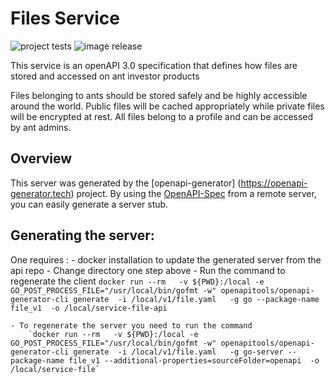 # Files Service

![project tests](https://github.com/antinvestor/service-files/actions/workflows/run_tests.yml/badge.svg) ![image release](https://github.com/antinvestor/service-files/actions/workflows/release.yml/badge.svg)


This service is an openAPI 3.0 specification that defines how files are stored and accessed on ant investor products

Files belonging to ants should be stored safely and be highly accessible around the world. 
Public files will be cached appropriately while private files will be encrypted at rest. 
All files belong to a profile and can be accessed by ant admins.

## Overview
This server was generated by the [openapi-generator]
(https://openapi-generator.tech) project.
By using the [OpenAPI-Spec](https://github.com/OAI/OpenAPI-Specification) from a remote server, you can easily generate a server stub.  

Generating the server:
----------------------
One requires :
    - docker installation to update the generated server from the api repo
    - Change directory one step above
    - Run the command to regenerate the client 
        `docker run --rm   -v ${PWD}:/local -e GO_POST_PROCESS_FILE="/usr/local/bin/gofmt -w" openapitools/openapi-generator-cli generate  -i /local/v1/file.yaml   -g go --package-name file_v1  -o /local/service-file-api`

    - To regenerate the server you need to run the command
        `docker run --rm   -v ${PWD}:/local -e GO_POST_PROCESS_FILE="/usr/local/bin/gofmt -w" openapitools/openapi-generator-cli generate  -i /local/v1/file.yaml   -g go-server --package-name file_v1 --additional-properties=sourceFolder=openapi  -o /local/service-file`
    
